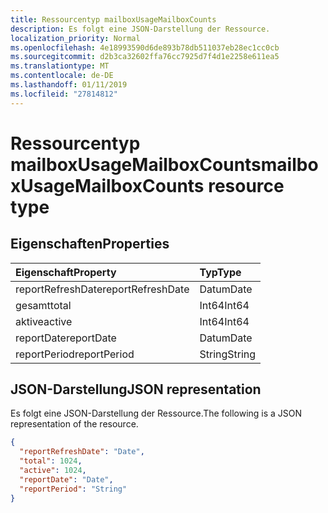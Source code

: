 ```yaml
---
title: Ressourcentyp mailboxUsageMailboxCounts
description: Es folgt eine JSON-Darstellung der Ressource.
localization_priority: Normal
ms.openlocfilehash: 4e18993590d6de893b78db511037eb28ec1cc0cb
ms.sourcegitcommit: d2b3ca32602ffa76cc7925d7f4d1e2258e611ea5
ms.translationtype: MT
ms.contentlocale: de-DE
ms.lasthandoff: 01/11/2019
ms.locfileid: "27814812"
---
```

# <a name="mailboxusagemailboxcounts-resource-type"></a><span data-ttu-id="a3fcc-103">Ressourcentyp mailboxUsageMailboxCounts</span><span class="sxs-lookup"><span data-stu-id="a3fcc-103">mailboxUsageMailboxCounts resource type</span></span>

## <a name="properties"></a><span data-ttu-id="a3fcc-104">Eigenschaften</span><span class="sxs-lookup"><span data-stu-id="a3fcc-104">Properties</span></span>

| <span data-ttu-id="a3fcc-105">Eigenschaft</span><span class="sxs-lookup"><span data-stu-id="a3fcc-105">Property</span></span>          | <span data-ttu-id="a3fcc-106">Typ</span><span class="sxs-lookup"><span data-stu-id="a3fcc-106">Type</span></span>   |
| :---------------- | :----- |
| <span data-ttu-id="a3fcc-107">reportRefreshDate</span><span class="sxs-lookup"><span data-stu-id="a3fcc-107">reportRefreshDate</span></span> | <span data-ttu-id="a3fcc-108">Datum</span><span class="sxs-lookup"><span data-stu-id="a3fcc-108">Date</span></span>   |
| <span data-ttu-id="a3fcc-109">gesamt</span><span class="sxs-lookup"><span data-stu-id="a3fcc-109">total</span></span>             | <span data-ttu-id="a3fcc-110">Int64</span><span class="sxs-lookup"><span data-stu-id="a3fcc-110">Int64</span></span>  |
| <span data-ttu-id="a3fcc-111">aktive</span><span class="sxs-lookup"><span data-stu-id="a3fcc-111">active</span></span>            | <span data-ttu-id="a3fcc-112">Int64</span><span class="sxs-lookup"><span data-stu-id="a3fcc-112">Int64</span></span>  |
| <span data-ttu-id="a3fcc-113">reportDate</span><span class="sxs-lookup"><span data-stu-id="a3fcc-113">reportDate</span></span>        | <span data-ttu-id="a3fcc-114">Datum</span><span class="sxs-lookup"><span data-stu-id="a3fcc-114">Date</span></span>   |
| <span data-ttu-id="a3fcc-115">reportPeriod</span><span class="sxs-lookup"><span data-stu-id="a3fcc-115">reportPeriod</span></span>      | <span data-ttu-id="a3fcc-116">String</span><span class="sxs-lookup"><span data-stu-id="a3fcc-116">String</span></span> |

## <a name="json-representation"></a><span data-ttu-id="a3fcc-117">JSON-Darstellung</span><span class="sxs-lookup"><span data-stu-id="a3fcc-117">JSON representation</span></span>

<span data-ttu-id="a3fcc-118">Es folgt eine JSON-Darstellung der Ressource.</span><span class="sxs-lookup"><span data-stu-id="a3fcc-118">The following is a JSON representation of the resource.</span></span>

<!-- {
  "blockType": "resource",
  "@odata.type": "microsoft.graph.mailboxUsageMailboxCounts"
} -->

```json
{
  "reportRefreshDate": "Date", 
  "total": 1024, 
  "active": 1024, 
  "reportDate": "Date", 
  "reportPeriod": "String"
}
```
